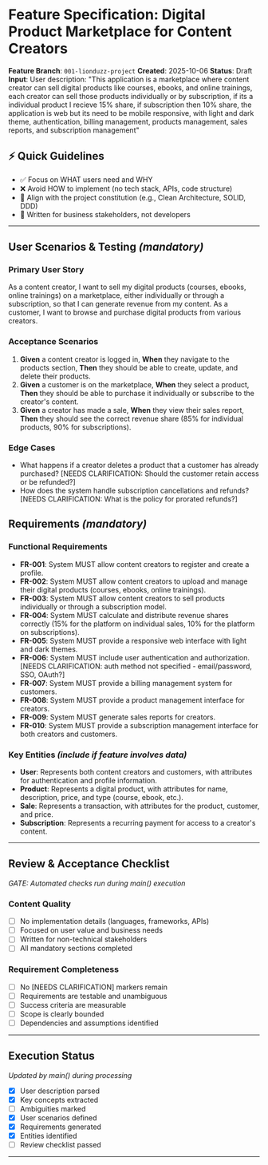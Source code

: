 # Feature Specification: Digital Product Marketplace for Content Creators

**Feature Branch**: `001-lionduzz-project`
**Created**: 2025-10-06
**Status**: Draft
**Input**: User description: "This application is a marketplace where content creator can sell digital products like courses, ebooks, and online trainings, each creator can sell those products individually or by subscription, if its a individual product I recieve 15% share, if subscription then 10% share, the application is web but its need to be mobile responsive, with light and dark theme, authentication, billing management, products management, sales reports, and subscription management"

## ⚡ Quick Guidelines
- ✅ Focus on WHAT users need and WHY
- ❌ Avoid HOW to implement (no tech stack, APIs, code structure)
- 📜 Align with the project constitution (e.g., Clean Architecture, SOLID, DDD)
- 👥 Written for business stakeholders, not developers

---

## User Scenarios & Testing *(mandatory)*

### Primary User Story
As a content creator, I want to sell my digital products (courses, ebooks, online trainings) on a marketplace, either individually or through a subscription, so that I can generate revenue from my content. As a customer, I want to browse and purchase digital products from various creators.

### Acceptance Scenarios
1. **Given** a content creator is logged in, **When** they navigate to the products section, **Then** they should be able to create, update, and delete their products.
2. **Given** a customer is on the marketplace, **When** they select a product, **Then** they should be able to purchase it individually or subscribe to the creator's content.
3. **Given** a creator has made a sale, **When** they view their sales report, **Then** they should see the correct revenue share (85% for individual products, 90% for subscriptions).

### Edge Cases
- What happens if a creator deletes a product that a customer has already purchased? [NEEDS CLARIFICATION: Should the customer retain access or be refunded?]
- How does the system handle subscription cancellations and refunds? [NEEDS CLARIFICATION: What is the policy for prorated refunds?]

## Requirements *(mandatory)*

### Functional Requirements
- **FR-001**: System MUST allow content creators to register and create a profile.
- **FR-002**: System MUST allow content creators to upload and manage their digital products (courses, ebooks, online trainings).
- **FR-003**: System MUST allow content creators to sell products individually or through a subscription model.
- **FR-004**: System MUST calculate and distribute revenue shares correctly (15% for the platform on individual sales, 10% for the platform on subscriptions).
- **FR-005**: System MUST provide a responsive web interface with light and dark themes.
- **FR-006**: System MUST include user authentication and authorization. [NEEDS CLARIFICATION: auth method not specified - email/password, SSO, OAuth?]
- **FR-007**: System MUST provide a billing management system for customers.
- **FR-008**: System MUST provide a product management interface for creators.
- **FR-009**: System MUST generate sales reports for creators.
- **FR-010**: System MUST provide a subscription management interface for both creators and customers.

### Key Entities *(include if feature involves data)*
- **User**: Represents both content creators and customers, with attributes for authentication and profile information.
- **Product**: Represents a digital product, with attributes for name, description, price, and type (course, ebook, etc.).
- **Sale**: Represents a transaction, with attributes for the product, customer, and price.
- **Subscription**: Represents a recurring payment for access to a creator's content.

---

## Review & Acceptance Checklist
*GATE: Automated checks run during main() execution*

### Content Quality
- [ ] No implementation details (languages, frameworks, APIs)
- [ ] Focused on user value and business needs
- [ ] Written for non-technical stakeholders
- [ ] All mandatory sections completed

### Requirement Completeness
- [ ] No [NEEDS CLARIFICATION] markers remain
- [ ] Requirements are testable and unambiguous
- [ ] Success criteria are measurable
- [ ] Scope is clearly bounded
- [ ] Dependencies and assumptions identified

---

## Execution Status
*Updated by main() during processing*

- [X] User description parsed
- [X] Key concepts extracted
- [ ] Ambiguities marked
- [X] User scenarios defined
- [X] Requirements generated
- [X] Entities identified
- [ ] Review checklist passed

---